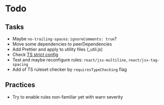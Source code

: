 # Todo

## Tasks

- Maybe `no-trailing-spaces`: `ignoreComments: true`?
- Move some dependencies to peerDependencies
- Add Prettier and apply to utility files (_util.js)
- Check [TS strict config](https://github.com/typescript-eslint/typescript-eslint/blob/main/packages/eslint-plugin/src/configs/strict.ts)
- Test and maybe reconfigure rules: `react/jsx-multiline`, `react/jsx-tag-spacing`
- Add of TS ruleset checker by `requiresTypeChecking` flag

## Practices

- Try to enable rules non-familiar yet with warn severity
